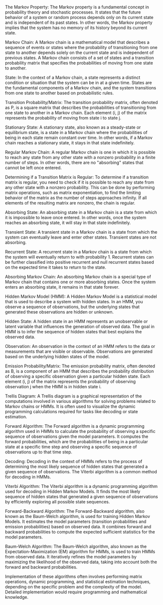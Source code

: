 
The Markov Property:
The Markov property is a fundamental concept in probability theory and stochastic processes. It states that the future behavior of a system or random process depends only on its current state and is independent of its past states. In other words, the Markov property implies that the system has no memory of its history beyond its current state.

Markov Chain:
A Markov chain is a mathematical model that describes a sequence of events or states where the probability of transitioning from one state to another depends solely on the current state and is independent of previous states. A Markov chain consists of a set of states and a transition probability matrix that specifies the probabilities of moving from one state to another.

State:
In the context of a Markov chain, a state represents a distinct condition or situation that the system can be in at a given time. States are the fundamental components of a Markov chain, and the system transitions from one state to another based on probabilistic rules.

Transition Probability/Matrix:
The transition probability matrix, often denoted as P, is a square matrix that describes the probabilities of transitioning from one state to another in a Markov chain. Each element (i, j) of the matrix represents the probability of moving from state i to state j.

Stationary State:
A stationary state, also known as a steady-state or equilibrium state, is a state in a Markov chain where the probabilities of being in each state remain constant over time. In other words, if a Markov chain reaches a stationary state, it stays in that state indefinitely.

Regular Markov Chain:
A regular Markov chain is one in which it is possible to reach any state from any other state with a nonzero probability in a finite number of steps. In other words, there are no "absorbing" states that cannot be left once entered.

Determining if a Transition Matrix is Regular:
To determine if a transition matrix is regular, you need to check if it is possible to reach any state from any other state with a nonzero probability. This can be done by performing matrix operations, such as matrix exponentiation, to find the limiting behavior of the matrix as the number of steps approaches infinity. If all elements of the resulting matrix are nonzero, the chain is regular.

Absorbing State:
An absorbing state in a Markov chain is a state from which it is impossible to leave once entered. In other words, once the system reaches an absorbing state, it will stay in that state indefinitely.

Transient State:
A transient state in a Markov chain is a state from which the system can eventually leave and enter other states. Transient states are not absorbing.

Recurrent State:
A recurrent state in a Markov chain is a state from which the system will eventually return to with probability 1. Recurrent states can be further classified into positive recurrent and null recurrent states based on the expected time it takes to return to the state.

Absorbing Markov Chain:
An absorbing Markov chain is a special type of Markov chain that contains one or more absorbing states. Once the system enters an absorbing state, it remains in that state forever.

Hidden Markov Model (HMM):
A Hidden Markov Model is a statistical model that is used to describe a system with hidden states. In an HMM, you observe a sequence of observations, but the underlying states that generated these observations are hidden or unknown.

Hidden State:
A hidden state in an HMM represents an unobservable or latent variable that influences the generation of observed data. The goal in HMM is to infer the sequence of hidden states that best explains the observed data.

Observation:
An observation in the context of an HMM refers to the data or measurements that are visible or observable. Observations are generated based on the underlying hidden states of the model.

Emission Probability/Matrix:
The emission probability matrix, often denoted as B, is a component of an HMM that describes the probability distribution of observing a specific observation given a particular hidden state. Each element (i, j) of the matrix represents the probability of observing observation j when the HMM is in hidden state i.

Trellis Diagram:
A Trellis diagram is a graphical representation of the computations involved in various algorithms for solving problems related to Markov chains or HMMs. It is often used to visualize the dynamic programming calculations required for tasks like decoding or state estimation.

Forward Algorithm:
The Forward algorithm is a dynamic programming algorithm used in HMMs to calculate the probability of observing a specific sequence of observations given the model parameters. It computes the forward probabilities, which are the probabilities of being in a particular state at a specific time step and observing a specific sequence of observations up to that time step.

Decoding:
Decoding in the context of HMMs refers to the process of determining the most likely sequence of hidden states that generated a given sequence of observations. The Viterbi algorithm is a common method for decoding in HMMs.

Viterbi Algorithm:
The Viterbi algorithm is a dynamic programming algorithm used for decoding in Hidden Markov Models. It finds the most likely sequence of hidden states that generated a given sequence of observations by efficiently exploring all possible state sequences.

Forward-Backward Algorithm:
The Forward-Backward algorithm, also known as the Baum-Welch algorithm, is used for training Hidden Markov Models. It estimates the model parameters (transition probabilities and emission probabilities) based on observed data. It combines forward and backward probabilities to compute the expected sufficient statistics for the model parameters.

Baum-Welch Algorithm:
The Baum-Welch algorithm, also known as the Expectation-Maximization (EM) algorithm for HMMs, is used to train HMMs from observed data. It iteratively refines the model parameters by maximizing the likelihood of the observed data, taking into account both the forward and backward probabilities.

Implementation of these algorithms often involves performing matrix operations, dynamic programming, and statistical estimation techniques, depending on the specific problem and the complexity of the model. Detailed implementation would require programming and mathematical knowledge.
